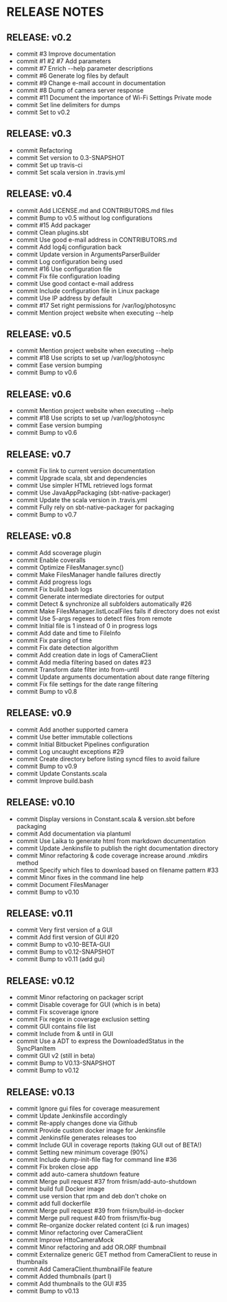 # RELEASE NOTES


## RELEASE: v0.2

- commit #3 Improve documentation
- commit #1 #2 #7 Add parameters
- commit #7 Enrich --help parameter descriptions
- commit #6 Generate log files by default
- commit #9 Change e-mail account in documentation
- commit #8 Dump of camera server response
- commit #11 Document the importance of Wi-Fi Settings Private mode
- commit Set line delimiters for dumps
- commit Set to v0.2


## RELEASE: v0.3

- commit Refactoring
- commit Set version to 0.3-SNAPSHOT
- commit Set up travis-ci
- commit Set scala version in .travis.yml


## RELEASE: v0.4

- commit Add LICENSE.md and CONTRIBUTORS.md files
- commit Bump to v0.5 without log configurations
- commit #15 Add packager
- commit Clean plugins.sbt
- commit Use good e-mail address in CONTRIBUTORS.md
- commit Add log4j configuration back
- commit Update version in ArgumentsParserBuilder
- commit Log configuration being used
- commit #16 Use configuration file
- commit Fix file configuration loading
- commit Use good contact e-mail address
- commit Include configuration file in Linux package
- commit Use IP address by default
- commit #17 Set right permissions for /var/log/photosync
- commit Mention project website when executing --help


## RELEASE: v0.5

- commit Mention project website when executing --help
- commit #18 Use scripts to set up /var/log/photosync
- commit Ease version bumping
- commit Bump to v0.6


## RELEASE: v0.6

- commit Mention project website when executing --help
- commit #18 Use scripts to set up /var/log/photosync
- commit Ease version bumping
- commit Bump to v0.6


## RELEASE: v0.7

- commit Fix link to current version documentation
- commit Upgrade scala, sbt and dependencies
- commit Use simpler HTML retrieved logs format
- commit Use JavaAppPackaging (sbt-native-packager)
- commit Update the scala version in .travis.yml
- commit Fully rely on sbt-native-packager for packaging
- commit Bump to v0.7


## RELEASE: v0.8

- commit Add scoverage plugin
- commit Enable coveralls
- commit Optimize FilesManager.sync()
- commit Make FilesManager handle failures directly
- commit Add progress logs
- commit Fix build.bash logs
- commit Generate intermediate directories for output
- commit Detect & synchronize all subfolders automatically #26
- commit Make FilesManager.listLocalFiles fails if directory does not exist
- commit Use 5-args regexes to detect files from remote
- commit Initial file is 1 instead of 0 in progress logs
- commit Add date and time to FileInfo
- commit Fix parsing of time
- commit Fix date detection algorithm
- commit Add creation date in logs of CameraClient
- commit Add media filtering based on dates #23
- commit Transform date filter into from-until
- commit Update arguments documentation about date range filtering
- commit Fix file settings for the date range filtering
- commit Bump to v0.8


## RELEASE: v0.9

- commit Add another supported camera
- commit Use better immutable collections
- commit Initial Bitbucket Pipelines configuration
- commit Log uncaught exceptions #29
- commit Create directory before listing syncd files to avoid failure
- commit Bump to v0.9
- commit Update Constants.scala
- commit Improve build.bash


## RELEASE: v0.10

- commit Display versions in Constant.scala & version.sbt before packaging
- commit Add documentation via plantuml
- commit Use Laika to generate html from markdown documentation
- commit Update Jenkinsfile to publish the right documentation directory
- commit Minor refactoring & code coverage increase around .mkdirs method
- commit Specify which files to download based on filename pattern #33
- commit Minor fixes in the command line help
- commit Document FilesManager
- commit Bump to v0.10


## RELEASE: v0.11

- commit Very first version of a GUI
- commit Add first version of GUI #20
- commit Bump to v0.10-BETA-GUI
- commit Bump to v0.12-SNAPSHOT
- commit Bump to v0.11 (add gui)


## RELEASE: v0.12

- commit Minor refactoring on packager script
- commit Disable coverage for GUI (which is in beta)
- commit Fix scoverage ignore
- commit Fix regex in coverage exclusion setting
- commit GUI contains file list
- commit Include from & until in GUI
- commit Use a ADT to express the DownloadedStatus in the SyncPlanItem
- commit GUI v2 (still in beta)
- commit Bump to V0.13-SNAPSHOT
- commit Bump to v0.12


## RELEASE: v0.13

- commit Ignore gui files for coverage measurement
- commit Update Jenkinsfile accordingly
- commit Re-apply changes done via Github
- commit Provide custom docker image for Jenkinsfile
- commit Jenkinsfile generates releases too
- commit Include GUI in coverage reports (taking GUI out of BETA!)
- commit Setting new minimum coverage (90%)
- commit Include dump-init-file flag for command line #36
- commit Fix broken close app
- commit add auto-camera shutdown feature
- commit Merge pull request #37 from friism/add-auto-shutdown
- commit build full Docker image
- commit use version that rpm and deb don't choke on
- commit add full dockerfile
- commit Merge pull request #39 from friism/build-in-docker
- commit Merge pull request #40 from friism/fix-bug
- commit Re-organize docker related content (ci & run images)
- commit Minor refactoring over CameraClient
- commit Improve HttoCameraMock
- commit Minor refactoring and add OR.ORF thumbnail
- commit Externalize generic GET method from CameraClient to reuse in thumbnails
- commit Add CameraClient.thumbnailFile feature
- commit Added thumbnails (part I)
- commit Add thumbnails to the GUI #35
- commit Bump to v0.13

